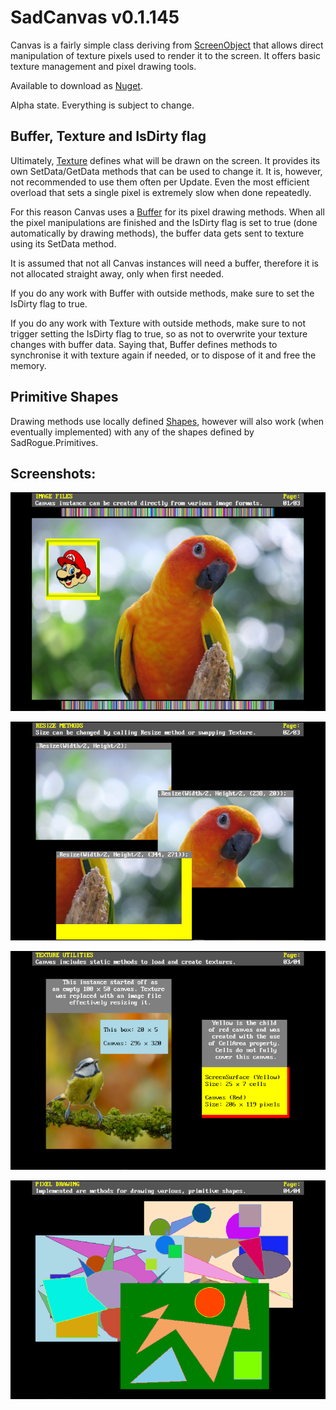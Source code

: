 # SadCanvas v0.1.145
Canvas is a fairly simple class deriving from 
[ScreenObject](https://github.com/Thraka/SadConsole/blob/master/SadConsole/ScreenObject.cs) 
that allows direct manipulation of texture pixels used to render it to the screen. 
It offers basic texture management and pixel drawing tools.

Available to download as [Nuget](https://www.nuget.org/packages/SadCanvas/).

Alpha state. Everything is subject to change.

## Buffer, Texture and IsDirty flag
Ultimately, [Texture](https://github.com/RychuP/SadCanvas/blob/master/SadCanvas/SadCanvas.Texture.cs) defines what will be drawn
on the screen. It provides its own SetData/GetData methods that can be used to change it. It is, however, not recommended to use them
often per Update. Even the most efficient overload that sets a single pixel is extremely slow when done repeatedly. 

For this reason Canvas uses a [Buffer](https://github.com/RychuP/SadCanvas/blob/master/SadCanvas/SadCanvas.Buffer.cs) for its
pixel drawing methods. When all the pixel manipulations are finished and the IsDirty flag is set to true (done automatically
by drawing methods), the buffer data gets sent to texture using its SetData method.

It is assumed that not all Canvas instances will need a buffer, therefore it is not allocated straight away, only when first needed.

If you do any work with Buffer with outside methods, make sure to set the IsDirty flag to true.

If you do any work with Texture with outside methods, make sure to not trigger setting the IsDirty flag to true,
so as not to overwrite your texture changes with buffer data. Saying that, Buffer defines methods to synchronise it with 
texture again if needed, or to dispose of it and free the memory.

## Primitive Shapes
Drawing methods use locally defined [Shapes](https://github.com/RychuP/SadCanvas/tree/master/SadCanvas/Shapes), however will 
also work (when eventually implemented) with any of the shapes defined by SadRogue.Primitives.

## Screenshots:

![Loading Images](https://github.com/RychuP/SadCanvas/blob/master/screenshot.png)

![Resizing](https://github.com/RychuP/SadCanvas/blob/master/screenshot_resize.png)

![Texture Utilities](https://github.com/RychuP/SadCanvas/blob/master/screenshot_texture_utilities.png)

![Pixel Drawing](https://github.com/RychuP/SadCanvas/blob/master/screenshot_drawing_filled.png)